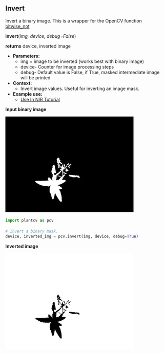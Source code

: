 ## Invert

Invert a binary image. This is a wrapper for the OpenCV function [bitwise_not](http://docs.opencv.org/2.4/modules/core/doc/operations_on_arrays.html#bitwise-not)

**invert**(*img, device, debug=False*)

**returns** device, inverted image

- **Parameters:**
    - img = image to be inverted (works best with binary image)
    - device- Counter for image processing steps
    - debug- Default value is False, if True, masked intermediate image will be printed
- **Context:**
    - Invert image values. Useful for inverting an image mask.
- **Example use:**
    - [Use In NIR Tutorial](nir_tutorial.md)
    
**Input binary image**

![Screenshot](img/documentation_images/invert/binary_image.jpg)

```python
import plantcv as pcv

# Invert a binary mask.
device, inverted_img = pcv.invert(img, device, debug=True)
```

**Inverted image**

![Screenshot](img/documentation_images/invert/inverted_image.jpg)
